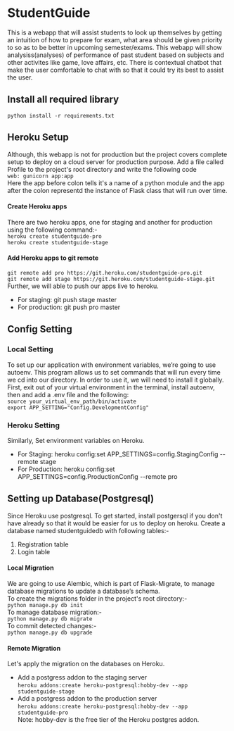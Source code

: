 # StudentGuide
This is a webapp that will assist students to look up themselves by getting an intuition of how to prepare for exam, what area should be given priority to so as to be better in upcoming semester/exams. This webapp will show analysiss(analyses) of performance of past student based on subjects and other activites like game, love affairs, etc. There is contextual chatbot that make the user comfortable to chat with so that it could try its best to assist the user.
## Install all required library
`python install -r requirements.txt`
## Heroku Setup
Although, this webapp is not for production but the project covers complete setup to deploy on a cloud server for production purpose. Add a file called Profile to the project's root directory and write the following code <br />
`web: gunicorn app:app` <br />
Here the app before colon tells it's a name of a python module and the app after the colon representd the instance of Flask class that will run over time.
#### Create Heroku apps
There are two heroku apps, one for staging and another for production using the following command:- <br />
`heroku create studentguide-pro` <br />
`heroku create studentguide-stage`
#### Add Heroku apps to git remote
`git remote add pro https://git.heroku.com/studentguide-pro.git` <br />
`git remote add stage https://git.heroku.com/studentguide-stage.git` <br />
Further, we will able to push our apps live to heroku. <br />
- For staging: git push stage master
- For production: git push pro master
## Config Setting
### Local Setting
To set up our application with environment variables, we’re going to use autoenv. This program allows us to set commands that will run every time we cd into our directory. In order to use it, we will need to install it globally. First, exit out of your virtual environment in the terminal, install autoenv, then and add a .env file and the following: <br />
`source your_virtual_env_path/bin/activate` <br />
`export APP_SETTING="Config.DevelopmentConfig"`
### Heroku Setting
Similarly, Set environment variables on Heroku. <br />
- For Staging: heroku config:set APP_SETTINGS=config.StagingConfig --remote stage
- For Production: heroku config:set APP_SETTINGS=config.ProductionConfig --remote pro
## Setting up Database(Postgresql)
Since Heroku use postgresql.
To get started, install postgersql if you don't have already so that it would be easier for us to deploy on heroku. Create a database named studentguidedb with following tables:- <br />
1. Registration table
2. Login table
#### Local Migration
We are going to use Alembic, which is part of Flask-Migrate, to manage database migrations to update a database’s schema. <br />
To create the migrations folder in the project's root directory:- <br />
`python manage.py db init` <br />
To manage database migration:- <br />
`python manage.py db migrate` <br />
To commit detected changes:- <br />
`python manage.py db upgrade` <br />
#### Remote Migration 
Let's apply the migration on the databases on Heroku. <br />
- Add a postgress addon to the staging server <br />
`heroku addons:create heroku-postgresql:hobby-dev --app studentguide-stage` <br />
- Add a postgress addon to the production server <br />
`heroku addons:create heroku-postgresql:hobby-dev --app studentguide-pro` <br />
Note: hobby-dev is the free tier of the Heroku postgres addon. <br />